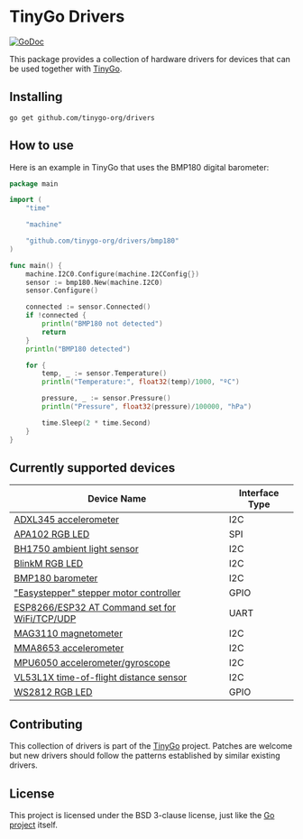 # TinyGo Drivers

[![GoDoc](https://godoc.org/github.com/tinygo-org/drivers?status.svg)](https://godoc.org/github.com/tinygo-org/drivers)

This package provides a collection of hardware drivers for devices that can be used together with [TinyGo](https://tinygo.org).

## Installing

```shell
go get github.com/tinygo-org/drivers
```

## How to use

Here is an example in TinyGo that uses the BMP180 digital barometer:

```go
package main

import (
    "time"

    "machine"

    "github.com/tinygo-org/drivers/bmp180"
)

func main() {
    machine.I2C0.Configure(machine.I2CConfig{})
    sensor := bmp180.New(machine.I2C0)
    sensor.Configure()

    connected := sensor.Connected()
    if !connected {
        println("BMP180 not detected")
        return
    }
    println("BMP180 detected")

    for {
        temp, _ := sensor.Temperature()
        println("Temperature:", float32(temp)/1000, "ºC")

        pressure, _ := sensor.Pressure()
        println("Pressure", float32(pressure)/100000, "hPa")

        time.Sleep(2 * time.Second)
    }
}
```

## Currently supported devices

| Device Name | Interface Type |
|----------|-------------|
| [ADXL345 accelerometer](http://www.analog.com/media/en/technical-documentation/data-sheets/ADXL345.pdf) | I2C |
| [APA102 RGB LED](https://cdn-shop.adafruit.com/product-files/2343/APA102C.pdf) | SPI |
| [BH1750 ambient light sensor](https://www.mouser.com/ds/2/348/bh1750fvi-e-186247.pdf) | I2C |
| [BlinkM RGB LED](http://thingm.com/fileadmin/thingm/downloads/BlinkM_datasheet.pdf) | I2C |
| [BMP180 barometer](https://cdn-shop.adafruit.com/datasheets/BST-BMP180-DS000-09.pdf) | I2C |
| ["Easystepper" stepper motor controller](https://en.wikipedia.org/wiki/Stepper_motor) | GPIO |
| [ESP8266/ESP32 AT Command set for WiFi/TCP/UDP](https://github.com/espressif/esp32-at) | UART |
| [MAG3110 magnetometer](https://www.nxp.com/docs/en/data-sheet/MAG3110.pdf) | I2C |
| [MMA8653 accelerometer](https://www.nxp.com/docs/en/data-sheet/MMA8653FC.pdf) | I2C |
| [MPU6050 accelerometer/gyroscope](https://store.invensense.com/datasheets/invensense/MPU-6050_DataSheet_V3%204.pdf) | I2C |
| [VL53L1X time-of-flight distance sensor](https://www.st.com/resource/en/datasheet/vl53l1x.pdf) | I2C |
| [WS2812 RGB LED](https://cdn-shop.adafruit.com/datasheets/WS2812.pdf) | GPIO |

## Contributing

This collection of drivers is part of the [TinyGo](https://github.com/tinygo-org/tinygo) project. Patches are welcome but new drivers should follow the patterns established by similar existing drivers.

## License

This project is licensed under the BSD 3-clause license, just like the [Go project](https://golang.org/LICENSE) itself.
